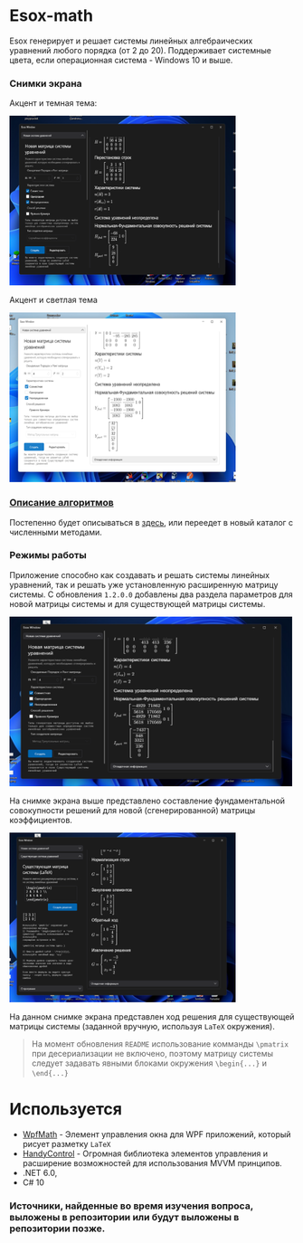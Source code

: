 # Esox-math
Esox генерирует и решает системы линейных алгебраических
уравнений любого порядка (от 2 до 20). Поддерживает
системные цвета, если операционная система - Windows 10 и выше.

### Снимки экрана
Акцент и темная тема:

<img src="Screenshots/dark.png" height="300" width="400">

Акцент и светлая тема

<img src="Screenshots/white.png" height="300" width="400">

### [Описание алгоритмов](INSIDE.md)
Постепенно будет описываться в [здесь](INSIDE.md), или переедет в новый каталог
с численными методами.

### Режимы работы
Приложение способно как создавать и решать системы линейных уравнений, так и решать уже установленную расширенную
матрицу системы. С обновления `1.2.0.0` добавлены два
раздела параметров для новой матрицы системы и для существующей
матрицы системы.

<img src="Screenshots/fcases.png" height="300" width="500">

На снимке экрана выше представлено составление фундаментальной
совокупности решений для новой (сгенерированной) матрицы
коэффициентов.

<img src="Screenshots/students update.png" height="300" width="400">

На данном снимке экрана представлен ход решения для
существующей матрицы системы (заданной вручную, используя `LaTeX` окружения).

> На момент обновления `README` использование комманды `\pmatrix`
при десериализации не включено, поэтому матрицу системы следует задавать
явными блоками окружения `\begin{...}` и `\end{...}`

# Используется
 - [WpfMath](https://github.com/nevgeny/wpf-math) - Элемент управления окна для WPF приложений, который рисует разметку `LaTeX`
 - [HandyControl](https://github.com/HandyOrg/HandyControl) - Огромная библиотека элементов управления
 и расширение возможностей для использования MVVM принципов.
 - .NET 6.0,
 - C# 10

### Источники, найденные во время изучения вопроса, выложены в репозитории или будут выложены в репозитории позже. 
